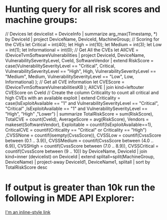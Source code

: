 # Hunting query for all risk scores and machine groups:
// Devices
let devicelist =
DeviceInfo
| summarize arg_max(Timestamp, *) by DeviceId
| project DeviceName, DeviceId, MachineGroup;
// Scoring for the CVEs
let Critical = int(40);
let High = int(10);
let Medium = int(3);
let Low = int(1);
let Informational = int(0);
// Get All the CVEs
let AllCVE = (DeviceTvmSoftwareVulnerabilities
| project DeviceId, DeviceName, VulnerabilitySeverityLevel, CveId, SoftwareVendor
| extend RiskScore = case(VulnerabilitySeverityLevel == "Critical", Critical,
VulnerabilitySeverityLevel == "High", High,
VulnerabilitySeverityLevel == "Medium", Medium,
VulnerabilitySeverityLevel == "Low", Low,
Informational)
);
// Get all CVE information
let CVEScore = (DeviceTvmSoftwareVulnerabilitiesKB
);
AllCVE | join kind=leftouter CVEScore on CveId
// Create the column Criticality to count all critical and high CVEs with an available exploit
| extend Criticality = case(IsExploitAvailable == "1" and VulnerabilitySeverityLevel == "Critical", "Critical"
,IsExploitAvailable == "1" and VulnerabilitySeverityLevel == "High", "High"
,"Lower")
| summarize TotalRiskScore = sum(RiskScore), TotalCVE = count(CveId), AverageScore = avg(RiskScore), Vendors = makeset(SoftwareVendor), Exploitable = countif(IsExploitAvailable==1), CriticalCVE = countif(Criticality == "Critical" or Criticality == "High") ,CVSSNone = countif(isempty(CvssScore)), CVSSLow = countif(CvssScore between (0.1 .. 3.9)), CVSSMedium = countif(CvssScore between (4.0 .. 6.9)), CVSSHigh = countif(CvssScore between (7.0 .. 8.9)), CVSSCritical = countif(CvssScore between (9 .. 10)) by DeviceName, DeviceId
| join kind=inner (devicelist) on DeviceId
| extend splitall=split(MachineGroup, DeviceName)
| project-away DeviceId1, DeviceName1, splitall
| sort by TotalRiskScore desc 

# If output is greater than 10k run the following in MDE API Explorer:
[I'm an inline-style link](https://docs.microsoft.com/en-us/microsoft-365/security/defender-endpoint/run-advanced-query-api?view=o365-worldwide#request-example "MDE API Hunting")